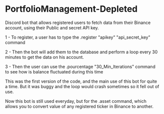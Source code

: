 # PortfolioManagement-Depleted

Discord bot that allows registered users to fetch data from their Binance account, using their Public and secret API key. 

1 - To register, a user has to type the .register "apikey" "api_secret_key" command

2 - Then the bot will add them to the database and perform a loop every 30 minutes to get the data on his account.

3 - Then the user can use the .pourcentage "30_Min_Iterations" command to see how is balance fluctuated during this time

This was the first version of the code, and the main use of this bot for quite a time. But it was buggy and the loop would crash sometimes so it fell out of use.

Now this bot is still used everyday, but for the .asset command, which allows you to convert value of any registered ticker in Binance to another.
